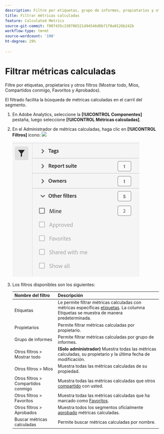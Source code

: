 ```yaml
---
description: Filtre por etiquetas, grupo de informes, propietarios y otros filtros (Mostrar todo, Míos, Compartidos conmigo, Favoritos y Aprobados).
title: Filtrar métricas calculadas
feature: Calculated Metrics
source-git-commit: f007435c330786521494546d0b71f8a0126b242b
workflow-type: tm+mt
source-wordcount: '198'
ht-degree: 29%

---
```


# Filtrar métricas calculadas

Filtre por etiquetas, propietarios y otros filtros (Mostrar todo, Míos, Compartidos conmigo, Favoritos y Aprobados).

El filtrado facilita la búsqueda de métricas calculadas en el carril del segmento.

1. En Adobe Analytics, seleccione la **[!UICONTROL Componentes]** pestaña, luego seleccione **[!UICONTROL Métricas calculadas]**.

1. En el Administrador de métricas calculadas, haga clic en **[!UICONTROL Filtros]** icono:  ![](https://spectrum.adobe.com/static/icons/workflow_18/Smock_Filter_18_N.svg)

   ![](assets/filtering.png)

1. Los filtros disponibles son los siguientes:

   | Nombre del filtro | Descripción |
   |---|---|
   | Etiquetas | Le permite filtrar métricas calculadas con métricas específicas [etiquetas](/help/components/c-calcmetrics/c-workflow/cm-workflow/cm-tagging.md). La columna Etiquetas se muestra de manera predeterminada. |
   | Propietarios | Permite filtrar métricas calculadas por propietario. |
   | Grupo de informes | Permite filtrar métricas calculadas por grupo de informes. |
   | Otros filtros > Mostrar todo | **(Solo administrador)** Muestra todas las métricas calculadas, su propietario y la última fecha de modificación. |
   | Otros filtros > Míos | Muestra todas las métricas calculadas de su propiedad. |
   | Otros filtros > Compartidos conmigo | Muestra todas las métricas calculadas que otros [compartido](/help/components/c-calcmetrics/c-workflow/cm-workflow/cm-sharing.md) con usted. |
   | Otros filtros > Favoritos | Muestra todas las métricas calculadas que ha marcado como [Favoritos](/help/components/segmentation/segmentation-workflow/t-seg-favorite.md). |
   | Otros filtros > Aprobados | Muestra todos los segmentos oficialmente [aprobado](/help/components/c-calcmetrics/c-workflow/cm-workflow/cm-approving.md) métricas calculadas. |
   | Buscar métricas calculadas | Permite buscar métricas calculadas por nombre. |